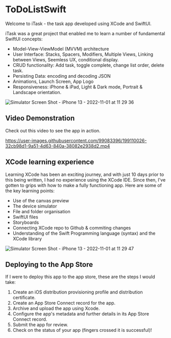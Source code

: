 # ToDoListSwift

Welcome to iTask - the task app developed using XCode and SwiftUI.

iTask was a great project that enabled me to learn a number of fundamental SwiftUI concepts:

- Model-View-ViewModel (MVVM) architecture
- User Interface: Stacks, Spacers, Modifiers, Multiple Views, Linking between Views, Seemless UX, conditional display.
- CRUD functionality: Add task, toggle complete, change list order, delete task.
- Persisting Data: encoding and decoding JSON
- Animations, Launch Screen, App Logo
- Responsiveness: iPhone & iPad, Light & Dark mode, Portrait & Landscape orientation.

![Simulator Screen Shot - iPhone 13 - 2022-11-01 at 11 29 36](https://user-images.githubusercontent.com/99083396/199213961-ba6f6a4e-0558-413b-9c5f-e327a4b71517.png)


## Video Demonstration

Check out this video to see the app in action.

https://user-images.githubusercontent.com/99083396/199110026-32cb98d1-9a51-4d63-840a-38082e2938d2.mp4


## XCode learning experience

Learning XCode has been an exciting journey, and with just 10 days prior to this being written, I had no experience using the XCode IDE. Since then, I've gotten to grips with how to make a fully functioning app. Here are some of the key learning points:

- Use of the canvas preview
- The device simulator
- File and folder organisation
- SwiftUI files
- Storyboards
- Connecting XCode repo to Github & commiting changes
- Understanding of the Swift Programming language (syntax) and the XCode library 

![Simulator Screen Shot - iPhone 13 - 2022-11-01 at 11 29 47](https://user-images.githubusercontent.com/99083396/199213984-e0694f43-6ed1-44fc-88e2-605db6d87639.png)

## Deploying to the App Store

If I were to deploy this app to the app store, these are the steps I would take:

1. Create an iOS distribution provisioning profile and distribution certificate.
2. Create an App Store Connect record for the app.
3. Archive and upload the app using Xcode.
4. Configure the app's metadata and further details in its App Store Connect record.
5. Submit the app for review.
6. Check on the status of your app (fingers crossed it is successful)!
